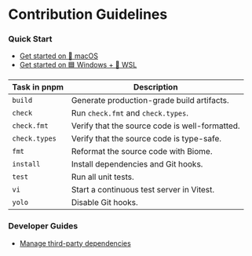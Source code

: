 # Contribution Guidelines

### Quick Start
- [Get started on 🍏 macOS](docs/quick-start/get-started-on-macos.md)
- [Get started on 🟦 Windows + 🐧 WSL](docs/quick-start/get-started-on-wsl.md)

| Task in pnpm  | Description                                    |
|---------------|------------------------------------------------|
| `build`       | Generate production-grade build artifacts.     |
| `check`       | Run `check.fmt` and `check.types`.             |
| `check.fmt`   | Verify that the source code is well-formatted. |
| `check.types` | Verify that the source code is type-safe.      |
| `fmt`         | Reformat the source code with Biome.           |
| `install`     | Install dependencies and Git hooks.            |
| `test`        | Run all unit tests.                            |
| `vi`          | Start a continuous test server in Vitest.      |
| `yolo`        | Disable Git hooks.                             |

### Developer Guides
- [Manage third-party dependencies](docs/guides/manage-third-party-dependencies.md)

